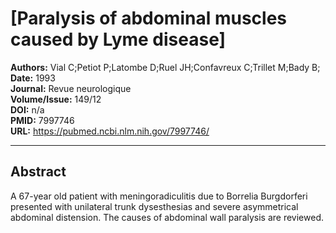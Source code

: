 # [Paralysis of abdominal muscles caused by Lyme disease]

**Authors:** Vial C;Petiot P;Latombe D;Ruel JH;Confavreux C;Trillet M;Bady B;  
**Date:** 1993  
**Journal:** Revue neurologique  
**Volume/Issue:** 149/12  
**DOI:** n/a  
**PMID:** 7997746  
**URL:** https://pubmed.ncbi.nlm.nih.gov/7997746/

---

## Abstract

A 67-year old patient with meningoradiculitis due to Borrelia Burgdorferi presented with unilateral trunk dysesthesias and severe asymmetrical abdominal distension. The causes of abdominal wall paralysis are reviewed.
